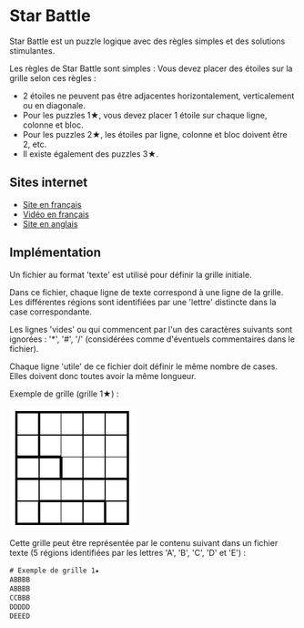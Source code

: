 # Star Battle

Star Battle est un puzzle logique avec des règles simples et des solutions stimulantes.

Les règles de Star Battle sont simples :
Vous devez placer des étoiles sur la grille selon ces règles :

* 2 étoiles ne peuvent pas être adjacentes horizontalement, verticalement ou en diagonale.
* Pour les puzzles 1★, vous devez placer 1 étoile sur chaque ligne, colonne et bloc.
* Pour les puzzles 2★, les étoiles par ligne, colonne et bloc doivent être 2, etc.
* Il existe également des puzzles 3★.

## Sites internet

* [Site en français](https://fr.puzzle-star-battle.com/)
* [Vidéo en français](https://www.youtube.com/watch?v=dG-xkOYYkwY)
* [Site en anglais](https://starbattle.puzzlebaron.com/)

## Implémentation

Un fichier au format 'texte' est utilisé pour définir la grille initiale.

Dans ce fichier, chaque ligne de texte correspond à une ligne de la grille. Les différentes régions sont identifiées par une 'lettre' distincte dans la case correspondante.

Les lignes 'vides' ou qui commencent par l'un des caractères suivants sont ignorées : '*', '#', '/' (considérées comme d'éventuels commentaires dans le fichier).

Chaque ligne 'utile' de ce fichier doit définir le même nombre de cases. Elles doivent donc toutes avoir la même longueur.

Exemple de grille (grille 1★) :

![grille exemple](./docs/example_grille.JPG)

Cette grille peut être représentée par le contenu suivant dans un fichier texte (5 régions identifiées par les lettres 'A', 'B', 'C', 'D' et 'E') :

```text
# Exemple de grille 1★
ABBBB
ABBBB
CCBBB
DDDDD
DEEED
```
